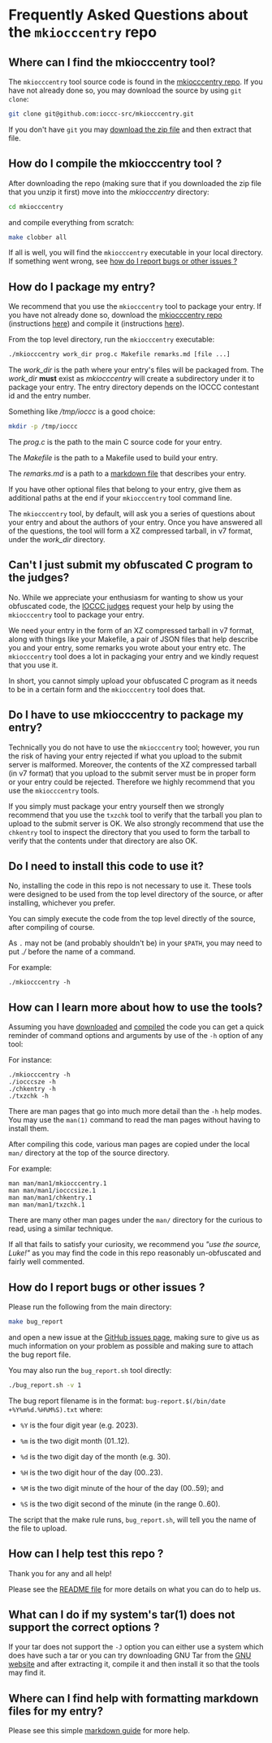 # Frequently Asked Questions about the `mkiocccentry` repo


## <a name="download">Where can I find the mkiocccentry tool?</a>

The `mkiocccentry` tool source code is found in the
[mkiocccentry repo](https://github.com/ioccc-src/mkiocccentry).
If you have not already done so, you may download the source by using `git
clone`:


```sh
git clone git@github.com:ioccc-src/mkiocccentry.git
```

If you don't have `git` you may
[download the zip file](https://github.com/ioccc-src/mkiocccentry/archive/refs/heads/master.zip)
and then extract that file.


## <a name="compiling">How do I compile the mkiocccentry tool ?</a>

After downloading the repo (making sure that if you downloaded the zip file that
you unzip it first) move into the _mkiocccentry_ directory:

```sh
cd mkiocccentry
```

and compile everything from scratch:

```sh
make clobber all
```

If all is well, you will find the `mkiocccentry` executable in your
local directory.  If something went wrong, see
<a href="#reporting-bugs">how do I report bugs or other issues ?</a>



## How do I package my entry?

We recommend that you use the `mkiocccentry` tool to package your entry.
If you have not already done so, download the [mkiocccentry repo](https://github.com/ioccc-src/mkiocccentry)
(instructions <a href="#download">here</a>)
and compile it
(instructions <a href="#compiling">here</a>).

From the top level directory, run the `mkiocccentry` executable:

```sh
./mkiocccentry work_dir prog.c Makefile remarks.md [file ...]
```

The _work_dir_ is the path where your entry's files will be packaged from.
The _work_dir_ **must** exist as _mkiocccentry_ will create a subdirectory under it to
package your entry. The entry directory depends on the IOCCC contestant id and
the entry number.

Something like _/tmp/ioccc_ is a good choice:

```sh
mkdir -p /tmp/ioccc
```

The _prog.c_ is the path to the main C source code for your entry.

The _Makefile_ is the path to a Makefile used to build your entry.

The _remarks.md_ is a path to a
[markdown file](https://www.markdownguide.org/basic-syntax)
that describes your entry.

If you have other optional files that belong to your entry, give them
as additional paths at the end if your `mkiocccentry` tool command line.

The `mkiocccentry` tool, by default, will ask you a series of
questions about your entry and about the authors of your entry.
Once you have answered all of the questions, the tool will form a
XZ compressed tarball, in v7 format, under the _work_dir_ directory.


## Can't I just submit my obfuscated C program to the judges?

No. While we appreciate your enthusiasm for wanting to show us your obfuscated
code, the [IOCCC judges](https://www.ioccc.org/judges.html) request your help by
using the `mkiocccentry` tool to package your entry.

We need your entry in the form of an XZ compressed tarball in v7 format,
along with things like your Makefile, a pair of JSON files that
help describe you and your entry, some remarks you wrote about your
entry etc. The  `mkiocccentry` tool does a lot in packaging your
entry and we kindly request that you use it.

In short, you cannot simply upload your obfuscated C program as it needs to
be in a certain form and the `mkiocccentry` tool does that.


## Do I have to use mkiocccentry to package my entry?

Technically you do not have to use the `mkiocccentry` tool; however,
you run the risk of having your entry rejected if what you upload
to the submit server is malformed.  Moreover, the contents of the
XZ compressed tarball (in v7 format) that you upload to the submit
server must be in proper form or your entry could be rejected.
Therefore we highly recommend that you use the `mkiocccentry` tools.

If you simply must package your entry yourself then we strongly
recommend that you use the `txzchk` tool to verify that the tarball
you plan to upload to the submit server is OK.  We also strongly
recommend that use the `chkentry` tool to inspect the directory
that you used to form the tarball to verify that the contents under
that directory are also OK.

## Do I need to install this code to use it?
No, installing the code in this repo is not necessary to use it. These tools
were designed to be used from the top level directory of the source, or after
installing, whichever you prefer.

You can simply execute the code from the top level directly of the source, after
compiling of course.

As `.` may not be (and probably shouldn't be) in your `$PATH`, you may need to
put _./_ before the name of a command.

For example:

```shell
./mkiocccentry -h
```

## How can I learn more about how to use the tools?

Assuming you have <a href="#download">downloaded</a> and <a
href="#compiling">compiled</a> the code you can get a quick reminder of command
options and arguments by use of the `-h` option of any tool:

For instance:

```shell
./mkiocccentry -h
./iocccsze -h
./chkentry -h
./txzchk -h
```

There are man pages that go into much more detail than the `-h` help modes. You
may use the `man(1)` command to read the man pages without having to install
them.

After compiling this code, various man pages are copied under the local `man/`
directory at the top of the source directory.

For example:

```shell
man man/man1/mkiocccentry.1
man man/man1/iocccsize.1
man man/man1/chkentry.1
man man/man1/txzchk.1
```

There are many other man pages under the `man/` directory for the curious to
read, using a similar technique.

If all that fails to satisfy your curiosity, we recommend you _"use the source,
Luke!"_ as you may find the code in this repo reasonably un-obfuscated and fairly
well commented.


## <a name="reporting-bugs">How do I report bugs or other issues ?</a>

Please run the following from the main directory:


```sh
make bug_report
```

and open a new issue at the
[GitHub issues page](https://github.com/ioccc-src/mkiocccentry/issues/new/choose),
making sure to give us as much information on your problem as possible and
making sure to attach the bug report file.

You may also run the `bug_report.sh` tool directly:

```sh
./bug_report.sh -v 1
```

The bug report filename is in the format:
`bug-report.$(/bin/date +%Y%m%d.%H%M%S).txt` where:


- `%Y` is the four digit year (e.g. 2023).

- `%m` is the two digit month (01..12).

- `%d` is the two digit day of the month (e.g. 30).

- `%H` is the two digit hour of the day (00..23).

- `%M` is the two digit minute of the hour of the day (00..59); and

- `%S` is the two digit second of the minute (in the range 0..60).


The script that the make rule runs, `bug_report.sh`, will tell you the name of
the file to upload.


## How can I help test this repo ?

Thank you for any and all help!

Please see the
[README file](https://github.com/ioccc-src/mkiocccentry/blob/master/README.md)
for more details on what you can do to help us.


## What can I do if my system's tar(1) does not support the correct options ?


If your tar does not support the `-J` option you can either use a system
which does have such a tar or you can try downloading GNU Tar from
the [GNU website](https://www.gnu.org/software/tar/) and after extracting it,
compile it and then install it so that the tools may find it.


## Where can I find help with formatting markdown files for my entry?

Please see this simple
[markdown guide](https://www.markdownguide.org/basic-syntax) for more help.
